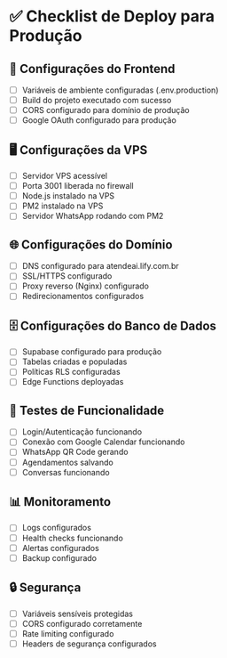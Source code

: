# ✅ Checklist de Deploy para Produção

## 🔧 Configurações do Frontend
- [ ] Variáveis de ambiente configuradas (.env.production)
- [ ] Build do projeto executado com sucesso
- [ ] CORS configurado para domínio de produção
- [ ] Google OAuth configurado para produção

## 🖥️ Configurações da VPS
- [ ] Servidor VPS acessível
- [ ] Porta 3001 liberada no firewall
- [ ] Node.js instalado na VPS
- [ ] PM2 instalado na VPS
- [ ] Servidor WhatsApp rodando com PM2

## 🌐 Configurações do Domínio
- [ ] DNS configurado para atendeai.lify.com.br
- [ ] SSL/HTTPS configurado
- [ ] Proxy reverso (Nginx) configurado
- [ ] Redirecionamentos configurados

## 🗄️ Configurações do Banco de Dados
- [ ] Supabase configurado para produção
- [ ] Tabelas criadas e populadas
- [ ] Políticas RLS configuradas
- [ ] Edge Functions deployadas

## 🧪 Testes de Funcionalidade
- [ ] Login/Autenticação funcionando
- [ ] Conexão com Google Calendar funcionando
- [ ] WhatsApp QR Code gerando
- [ ] Agendamentos salvando
- [ ] Conversas funcionando

## 📊 Monitoramento
- [ ] Logs configurados
- [ ] Health checks funcionando
- [ ] Alertas configurados
- [ ] Backup configurado

## 🔒 Segurança
- [ ] Variáveis sensíveis protegidas
- [ ] CORS configurado corretamente
- [ ] Rate limiting configurado
- [ ] Headers de segurança configurados
